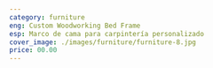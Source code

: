```yaml
---
category: furniture
eng: Custom Woodworking Bed Frame
esp: Marco de cama para carpintería personalizado
cover_image: ./images/furniture/furniture-8.jpg
price: 00.00
---
```

 
